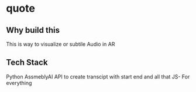 # quote

## Why build this
This is way to visualize or subtile Audio in AR
## Tech Stack

Python AssmeblyAI API to create transcipt with start end and all that 
JS- For everything 
